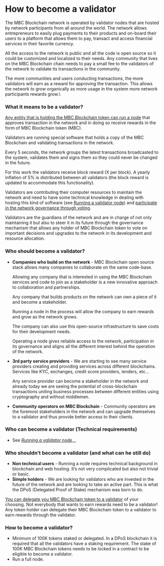 # How to become a validator

The MBC Blockchain network is operated by validator nodes that are hosted by network participants from all around the world. The network allows entrepreneurs to easily plug payments to their products and on-board their users to a platform that allows them to pay, transact and access financial services in their favorite currency.&#x20;

All the access to the network is public and all the code is open source so it could be customized and localized to their needs. Any community that lives on the MBC Blockchain chain needs to pay a small fee to the validators of the network to validate its transactions in the community.

The more communities and users conducting transactions, the more validators will earn as a reward for approving the transaction. This allows the network to grow organically as more usage in the system more network participants rewards grow.\

### What it means to be a validator?

[Any entity that is holding the MBC Blockchain token can run a node](https://github.com/MEDIABLOCKAI/validator-setup) that approves transaction in the network and in doing so receive rewards in the form of MBC Blockchain token (MBC).

Validators are running special software that holds a copy of the MBC Blockchain and validating transactions in the network.

Every 5 seconds, the network groups the latest transactions broadcasted to the system, validates them and signs them so they could never be changed in the future.

For this work the validators receive block reward (X per block). A yearly inflation of 5% is distributed between all validators (the block reward is updated to accommodate this functionality).

Validators are contributing their computer resources to maintain the network and need to have some technical knowledge in dealing with hosting this kind of software (see [Running a validator node](https://github.com/MEDIABLOCKAI/validator-setup)) and [participate in the network governance through voting](https://github.com/MEDIABLOCKAI/validator-setup).

Validators are the guardians of the network and are in charge of not only maintaining it but also to steer it in its future through the governance mechanism that allows any holder of MBC Blockchain token to vote on important decisions and upgrades to the network in its development and resource allocation.

### Who should become a validator?

- **Companies who build on the network** - MBC Blockchain open source stack allows many companies to collaborate on the same code-base.

  Allowing any company that is interested in using the MBC Blockchain services and code to join as a stakeholder is a new innovative approach to collaboration and partnerships.

  Any company that builds products on the network can own a piece of it and become a stakeholder.

  Running a node in the process will allow the company to earn rewards and grow as the network grows.

  The company can also use this open-source infrastructure to save costs for their development needs.

  Operating a node gives reliable access to the network, participation in its governance and aligns all the different interest behind the operation of the network.

- **3rd party service providers** - We are starting to see many service providers creating and providing services across different blockchains. Services like KYC, exchanges, credit score providers, lenders, etc…

  Any service provider can become a stakeholder in the network and already today we are seeing the potential of cross-blockchain transactions uniting business processes between different entities using cryptography and without middlemen.

- **Community operators on MBC Blockchain** - Community operators are the foremost stakeholders in the network and can upgrade themselves to a validator and thus provide better access to their clients.&#x20;

### Who can become a validator (Technical requirements)

- See [_Running a validator node_](https://github.com/MEDIABLOCKAI/validator-setup)\_\_

### Who shouldn’t become a validator (and what can he still do)

- **Non technical users** - Running a node requires technical background in blockchain and web hosting. It’s not very complicated but also not trivial or basic.
- **Simple holders** - We are looking for validators who are invested in the future of the network and are looking to take an active part. This is what the DPoS (Delegated Proof of Stake) mechanism was born to do.

[You can delegate you MBC Blockchain token to a validator](https://github.com/MEDIABLOCKAI/validator-setup) of your choosing. Not everybody that wants to earn rewards need to be a validator! Any token holder can delegate their MBC Blockchain token to a validator to earn rewards through the validator.

### How to become a validator?

- Minimum of 100K tokens staked or delegated. In a DPoS blockchain it is required that all the validators have a staking requirement. The stake of 100K MBC Blockchain tokens needs to be locked in a contract to be eligible to become a validator.
- Run a full node.
